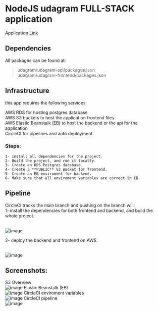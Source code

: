 # NodeJS udagram FULL-STACK application

Application [Link](http://899113371307-bucket-udagram.s3-website-us-east-1.amazonaws.com/)

## Dependencies
All packages can be found at:
> udagram/udagram-api/packages.json</br>
> udagram/udagram-frontend/packages.json </br>

## Infrastructure
this app requires the following services:

  AWS RDS for hosting postgres database</br>
  AWS S3 buckets to host the application frontend files</br>
  AWS Elastic Beanstalk (EB) to host the backend or the api for the application</br>
  CircleCI for pipelines and auto deployment</br>
  
### Steps:
    1- install all dependencies for the project.
    2- Build the project, and run it locally.
    3- Create an RDS Postgres database.
    4- Create a **PUBLIC** S3 Bucket for frontend.
    5- Create an EB enviroment for backend.
    6- Make sure that all enviroment variables are correct in EB.

## Pipeline
CircleCI tracks the main branch and pushing on the branch will:</br>
  1- install the dependencies for both frontend and backend, and build the whole project.</br></br>
  
  ![image](https://user-images.githubusercontent.com/60396165/202921293-eae2774a-aab2-4398-b38b-7c8c23901ff2.png)</br>

  2- deploy the backend and frontend on AWS.</br></br>
  
  ![image](https://user-images.githubusercontent.com/60396165/202921629-4aa536e5-4986-42c3-b6b5-cb04ba24d37b.png)

  
  ## Screenshots:
  S3 Overview</br>![image](https://user-images.githubusercontent.com/60396165/202921570-eb547de7-d9af-484a-8b9d-3ee0bfd3cba6.png)
  Elastic Beanstalk (EB)</br>![image](https://user-images.githubusercontent.com/60396165/202921740-e758b73a-937d-4d5f-a916-2b4e3f9f39e6.png)
  CircleCI enviroment variables</br>![image](https://user-images.githubusercontent.com/60396165/202921855-cb1c48f8-42c1-4585-b818-1891db6b095d.png)
  CircleCI pipeline</br>![image](https://user-images.githubusercontent.com/60396165/202921953-16ecc347-66be-45b3-9c3b-bd31240ac53f.png)



  
